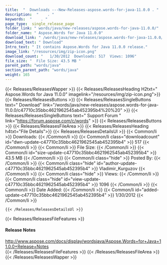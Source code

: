 ```yaml
---
title:  "  Downloads ---New-Releases-aspose.words-for-java-11.0.0 . " 
description:  "    . " 
keywords:  "    . " 
page_type:  single_release_page
folder_link: " words/java/new-releases/aspose.words-for-java-11.0.0/"
folder_name: " Aspose.Words for Java 11.0.0"
download_link: " /words/java/new-releases/aspose.words-for-java-11.0.0/c47710c35bbc4621962545ab452395b4"
download_text: " Download"
Intro_text: " It contains Aspose.Words for Java 11.0.0 release."
image_link: "/resources/img/zip-icon.png"
download_count: "   1/30/2012  Downloads: 517  Views: 1096"
file_size: "  File Size: 43.5 MB "
parent_path: "words/java"
section_parent_path: "words/java"
weight: 165 
---
```


{{< Releases/ReleasesWapper >}}
  {{< Releases/ReleasesHeading H2txt=" Aspose.Words for Java 11.0.0" imagelink="/resources/img/zip-icon.png">}}
  {{< Releases/ReleasesButtons >}}
    {{< Releases/ReleasesSingleButtons text=" Download" link="/words/java/new-releases/aspose.words-for-java-11.0.0/c47710c35bbc4621962545ab452395b4%20%20" >}}
    {{< Releases/ReleasesSingleButtons text=" Support Forum " link="https://forum.aspose.com/c/words" >}}
  {{< Releases/ReleasesButtons >}}
  {{< Releases/ReleasesFileArea >}}
    {{< Releases/ReleasesHeading h4txt="File Details">}}
    {{< Releases/ReleasesDetailsUl >}}
            {{< Common/li  >}} Downloads: {{< /Common/li >}} 
      {{< Common/li class="downloadcount" id="dwn-update-c47710c35bbc4621962545ab452395b4" >}} 517 {{< /Common/li >}} 
      {{< Common/li  >}} File Size: {{< /Common/li >}} 
      {{< Common/li id="size-update-c47710c35bbc4621962545ab452395b4" >}} 43.5 MB {{< /Common/li >}} 
      {{< Common/li  class="hide" >}} Posted By: {{< /Common/li >}} 
      {{< Common/li class="hide" id="author-update-c47710c35bbc4621962545ab452395b4" >}} Vladimir_Kurguzov {{< /Common/li >}} 
      {{< Common/li class="hide"  >}} Views: {{< /Common/li >}} 
      {{< Common/li class="hide" id="view-update-c47710c35bbc4621962545ab452395b4" >}} 1096 {{< /Common/li >}} 
      {{< Common/li  >}} Date Added: {{< /Common/li >}} 
      {{< Common/li id="added-update-c47710c35bbc4621962545ab452395b4" >}} 1/30/2012 {{< /Common/li >}} 

    {{< /Releases/ReleasesDetailsUl >}}

  {{< Releases/ReleasesFileFeatures >}}
      <h4>Release Notes</h4><div><a href="http://www.aspose.com/docs/display/wordsjava/Aspose.Words+for+Java+11.0.0+Release+Notes">http://www.aspose.com/docs/display/wordsjava/Aspose.Words+for+Java+11.0.0+Release+Notes</a></div>
  {{< /Releases/ReleasesFileFeatures >}}
 {{< /Releases/ReleasesFileArea >}}
{{< /Releases/ReleasesWapper >}}


